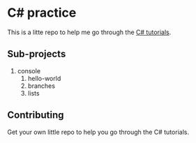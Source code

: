 # C# practice

This is a litte repo to help me go through the [C# tutorials](https://docs.microsoft.com/en-gb/dotnet/csharp/tutorials/).

## Sub-projects

1. console
   1. hello-world
   1. branches
   1. lists

## Contributing

Get your own little repo to help you go through the C# tutorials.
